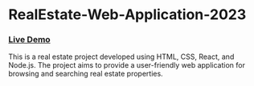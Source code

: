 # RealEstate-Web-Application-2023

<h3><a href="https://real-estate-frontend-z0wx.onrender.com/#/">Live Demo</a></h3>


This is a real estate project developed using HTML, CSS, React, and Node.js. The project aims to provide a user-friendly web application for browsing and searching real estate properties.


